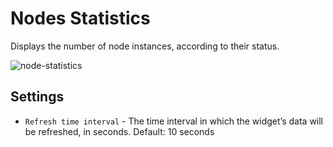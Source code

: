 # Nodes Statistics
Displays the number of node instances, according to their status.

![node-statistics]( /images/ui/widgets/node-statistics.png )


## Settings

* `Refresh time interval` - The time interval in which the widget’s data will be refreshed, in seconds. Default: 10 seconds

